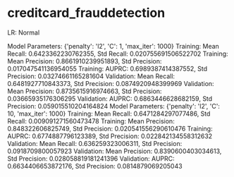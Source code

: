 # creditcard_frauddetection
LR: Normal

Model Parameters: {'penalty': 'l2', 'C': 1, 'max_iter': 1000}
Training: Mean Recall: 0.6423362230762355, Std Recall: 0.020755691506522702
Training: Mean Precision: 0.8661910239951893, Std Precision: 0.017047541136954055
Training: AUPRC: 0.6989387414387552, Std Precision: 0.03274661165281604
Validation: Mean Recall: 0.6481927710843373, Std Precision: 0.0874920948399969
Validation: Mean Precision: 0.8735615916974663, Std Precision: 0.03665935176306295
Validation: AUPRC: 0.6863446628682159, Std Precision: 0.059015510204164824
Model Parameters: {'penalty': 'l2', 'C': 10, 'max_iter': 1000}
Training: Mean Recall: 0.6471284297077486, Std Recall: 0.009091271560473478
Training: Mean Precision: 0.848322606825749, Std Precision: 0.020541556290610476
Training: AUPRC: 0.6774887796123389, Std Precision: 0.022842134558312632
Validation: Mean Recall: 0.636259323006311, Std Precision: 0.0918709800057923
Validation: Mean Precision: 0.8390600403034613, Std Precision: 0.028058819181241396
Validation: AUPRC: 0.6634406653872176, Std Precision: 0.0814879069205043

